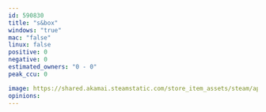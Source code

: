 ```yaml
---
id: 590830
title: "s&box"
windows: "true"
mac: "false"
linux: false
positive: 0
negative: 0
estimated_owners: "0 - 0"
peak_ccu: 0

image: https://shared.akamai.steamstatic.com/store_item_assets/steam/apps/590830/header.jpg?t=1721725925
opinions:
---
```

